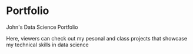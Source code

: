# Portfolio
John's Data Science Portfolio

<p> Here, viewers can check out my pesonal and class projects that showcase my technical skills in  data science </p>
